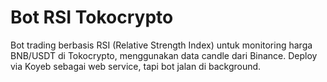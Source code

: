 # Bot RSI Tokocrypto
Bot trading berbasis RSI (Relative Strength Index) untuk monitoring harga BNB/USDT di Tokocrypto, menggunakan data candle dari Binance.
Deploy via Koyeb sebagai web service, tapi bot jalan di background.